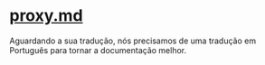 # [proxy.md](/advanced/proxy.md)

Aguardando a sua tradução, nós precisamos de uma tradução em Português para tornar a documentação melhor.
